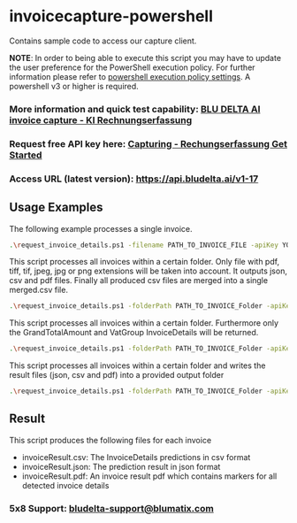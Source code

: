 # invoicecapture-powershell
Contains sample code to access our capture client.

__NOTE__: In order to being able to execute this script you may have to update the user preference for the PowerShell execution policy.
For further information please refer to [powershell execution policy settings](https://docs.microsoft.com/en-us/powershell/module/microsoft.powershell.security/set-executionpolicy?view=powershell-6). A powershell v3 or higher is required.

### More information and quick test capability: [BLU DELTA AI invoice capture - KI Rechnungserfassung](https://www.bludelta.de)
### Request free API key here: [Capturing - Rechungserfassung Get Started](https://www.bludelta.de/en/get-started/)
### Access URL (latest version): https://api.bludelta.ai/v1-17

## Usage Examples
The following example processes a single invoice.
```sh
.\request_invoice_details.ps1 -filename PATH_TO_INVOICE_FILE -apiKey YOUR_API_KEY -version CAPTURE_VERSION -url CAPTURE_SDK_URL -resultPdf -csv
```

This script processes all invoices within a certain folder. Only file with pdf, tiff, tif, jpeg, jpg or png extensions
will be taken into account. It outputs json, csv and pdf files. Finally all produced csv files are merged into
a single merged.csv file.
```sh
.\request_invoice_details.ps1 -folderPath PATH_TO_INVOICE_Folder -apiKey YOUR_API_KEY -version CAPTURE_VERSION -url CAPTURE_SDK_URL -resultPdf -csv -mergeCsv
```

This script processes all invoices within a certain folder. Furthermore only the GrandTotalAmount and VatGroup InvoiceDetails will be returned.
```sh
.\request_invoice_details.ps1 -folderPath PATH_TO_INVOICE_Folder -apiKey YOUR_API_KEY -version CAPTURE_VERSION -url CAPTURE_SDK_URL -resultPdf -csv -mergeCsv -invoiceDetails GrandTotalAmount, VatGroup
```


This script processes all invoices within a certain folder and writes the result files (json, csv and pdf) into a provided output folder
```sh
.\request_invoice_details.ps1 -folderPath PATH_TO_INVOICE_Folder -apiKey YOUR_API_KEY -version CAPTURE_VERSION -url CAPTURE_SDK_URL -resultPdf -csv -mergeCsv -invoiceDetails GrandTotalAmount, VatGroup -outputPath C:\tmp\output
```

## Result
This script produces the following files for each invoice
- invoiceResult.csv: The InvoiceDetails predictions in csv format
- invoiceResult.json: The prediction result in json format
- invoiceResult.pdf: An invoice result pdf which contains markers for all detected invoice details

### 5x8 Support: bludelta-support@blumatix.com

